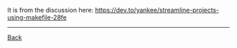 
It is from the discussion here:
https://dev.to/yankee/streamline-projects-using-makefile-28fe

---

[Back](../Readme.md)

